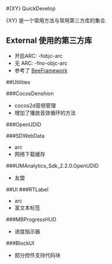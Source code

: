 #{XY} QuickDevelop

{XY} 是一个常用方法与常用第三方库的集合.

## External 使用的第三方库
* 开启ARC: -fobjc-arc
* 无 ARC: -fno-objc-arc
* 参考了 [BeeFramework](https://github.com/gavinkwoe/BeeFramework/blob/master/document)

##Utilities

###CocosDenshion 
* cocos2d音频管理
* 增加了播放音效循环的方法

###OpenUDID

###SDWebData
* arc
* 网络下载缓存

###UMAnalytics_Sdk_2.2.0.OpenUDID
* 友盟


##UI
###RTLabel
* arc 
* 富文本标签

###MBProgressHUD
* 进度指示器

###BlockUI 
* 部分控件支持代码块

